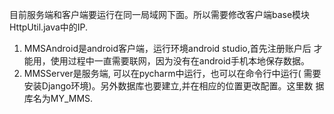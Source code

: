 目前服务端和客户端要运行在同一局域网下面。所以需要修改客户端base模块HttpUtil.java中的IP.

1. MMSAndroid是android客户端，运行环境android studio,首先注册账户后
   才能用，使用过程中一直需要联网，因为没有在android手机本地保存数据。
2. MMSServer是服务端, 可以在pycharm中运行，也可以在命令行中运行(
   需要安装Django环境)。另外数据库也要建立,并在相应的位置更改配置。这里数
   据库名为MY_MMS.
